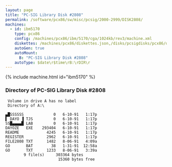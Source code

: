 ```yaml
---
layout: page
title: "PC-SIG Library Disk #2808"
permalink: /software/pcx86/sw/misc/pcsig/2000-2999/DISK2808/
machines:
  - id: ibm5170
    type: pcx86
    config: /machines/pcx86/ibm/5170/cga/1024kb/rev3/machine.xml
    diskettes: /machines/pcx86/diskettes.json,/disks/pcsigdisks/pcx86/diskettes.json
    autoGen: true
    autoMount:
      B: "PC-SIG Library Disk #2808"
    autoType: $date\r$time\rB:\rDIR\r
---
```


{% include machine.html id="ibm5170" %}

### Directory of PC-SIG Library Disk #2808

     Volume in drive A has no label
     Directory of A:\

    ▄█SSSSSS             0   6-10-91   1:17p
    ▌ DAYO ▐ TJS         0   6-10-91   1:17p
    SS█▄▄▄▄█ LAB         0   6-10-91   1:17p
    DAYOZE   EXE    293404   6-10-91   1:17p
    README            4245   6-10-91   1:17p
    REGISTER          2962   6-10-91   1:17p
    FILE2808 TXT      1482   8-06-91   4:09a
    GO       BAT        38   1-31-91  12:58a
    GO       TXT      1233   8-06-91   3:39a
            9 file(s)     303364 bytes
                           15360 bytes free
